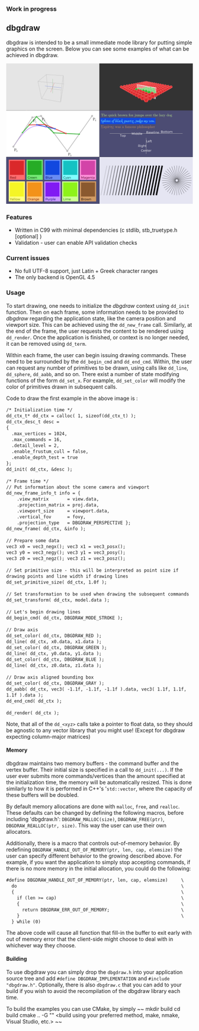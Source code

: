 ### Work in progress

## dbgdraw

dbgdraw is intended to be a small immediate mode library for putting simple graphics on the screen. Below you can see some examples of what can be achieved in dbgdraw.

![Overview](images/overview.png)

### Features

- Written in C99 with minimal dependencies (c stdlib, stb_truetype.h [optional] )
- Validation - user can enable API validation checks 

### Current issues

- No full UTF-8 support, just Latin + Greek character ranges
- The only backend is OpenGL 4.5

### Usage

To start drawing, one needs to initialize the *dbgdraw* context using `dd_init` function. Then on each frame, some information needs to be provided to *dbgdraw* regarding the application state, like the camera position and viewport size. This can be achieved using the `dd_new_frame` call. Similarly, at the end of the frame, the user requests the content to be rendered using `dd_render`. Once the application is finished, or context is no longer needed, it can be removed using `dd_term`.

Within each frame, the user can begin issuing drawing commands. These need to be surrounded by the `dd_begin_cmd` and `dd_end_cmd`. Within, the user can request any number of primitives to be drawn, using calls like `dd_line`, `dd_sphere`, `dd_aabb`, and so on. There exist a number of state modifying functions of the form `dd_set_x`. For example, `dd_set_color` will modify the color of primitives drawn in subsequent calls.

Code to draw the first example in the above image is :

~~~
/* Initialization time */
dd_ctx_t* dd_ctx = calloc( 1, sizeof(dd_ctx_t) );
dd_ctx_desc_t desc = 
{ 
  .max_vertices = 1024,
  .max_commands = 16,
  .detail_level = 2,
  .enable_frustum_cull = false,
  .enable_depth_test = true 
};
dd_init( dd_ctx, &desc );

/* Frame time */
// Put information about the scene camera and viewport
dd_new_frame_info_t info = { 
    .view_matrix       = view.data,
    .projection_matrix = proj.data,
    .viewport_size     = viewport.data,
    .vertical_fov      = fovy,
    .projection_type   = DBGDRAW_PERSPECTIVE };
dd_new_frame( dd_ctx, &info );

// Prepare some data
vec3 x0 = vec3_negx(); vec3 x1 = vec3_posx();
vec3 y0 = vec3_negy(); vec3 y1 = vec3_posy();
vec3 z0 = vec3_negz(); vec3 z1 = vec3_posz();

// Set primitive size - this will be interpreted as point size if drawing points and line width if drawing lines
dd_set_primitive_size( dd_ctx, 1.0f );

// Set transformation to be used when drawing the subsequent commands
dd_set_transform( dd_ctx, model.data );

// Let's begin drawing lines
dd_begin_cmd( dd_ctx, DBGDRAW_MODE_STROKE );

// Draw axis
dd_set_color( dd_ctx, DBGDRAW_RED );
dd_line( dd_ctx, x0.data, x1.data );
dd_set_color( dd_ctx, DBGDRAW_GREEN );
dd_line( dd_ctx, y0.data, y1.data );
dd_set_color( dd_ctx, DBGDRAW_BLUE );
dd_line( dd_ctx, z0.data, z1.data );

// Draw axis aligned bounding box
dd_set_color( dd_ctx, DBGDRAW_GRAY );
dd_aabb( dd_ctx, vec3( -1.1f, -1.1f, -1.1f ).data, vec3( 1.1f, 1.1f, 1.1f ).data );
dd_end_cmd( dd_ctx );
    
dd_render( dd_ctx );
~~~

Note, that all of the `dd_<xyz>` calls take a pointer to float data, so they should be agnostic to any vector library that you might use! (Except for dbgdraw expecting column-major matrices)

#### Memory
dbgdraw maintains two memory buffers - the command buffer and the vertex buffer. Their initial size is specified in a call to `dd_init(...)`. If the user ever submits more commands/vertices than the amount specified at the initialization time, the memory will be automatically resized. This is done similarly to how it is performed in C++'s '`std::vector`, where the capacity of these buffers will be doubled. 

By default memory allocations are done with `malloc`, `free`, and `realloc`. These defaults can be changed by defining the following macros, before including 'dbgdraw.h': `DBGDRAW_MALLOC(size)`, `DBGDRAW_FREE(ptr)`, `DBGDRAW_REALLOC(ptr, size)`. This way the user can use their own allocators.

Additionally, there is a macro that controls out-of-memory behavior. By redefining `DBGDRAW_HANDLE_OUT_OF_MEMORY(ptr, len, cap, elemsize)` the user can specify different behavior to the growing described above. For example, if you want the application to simply stop accepting commands, if there is no more memory in the initial allocation, you could do the following:
~~~
#define DBGDRAW_HANDLE_OUT_OF_MEMORY(ptr, len, cap, elemsize)     \
  do                                                              \
  {                                                               \
    if (len >= cap)                                               \
    {                                                             \
      return DBGDRAW_ERR_OUT_OF_MEMORY;                           \
    }                                                             \
  } while (0)
~~~
The above code will cause all function that fill-in the buffer to exit early with out of memory error that the client-side might choose to deal with in whichever way they choose.

#### Building

To use dbgdraw you can simply drop the `dbgdraw.h` into your application source tree and add `#define DBGDRAW_IMPLEMENTATION` and `#include "dbgdraw.h"`. Optionally, there is also `dbgdraw.c` that you can add to your build if you wish to avoid the recompilation of the dbgdraw library each time.

To build the examples you can use CMake, by simply
~~
mkdir build
cd build
cmake .. -G "<your favourite generator>"
<build using your preferred method, make, nmake, Visual Studio, etc.>
~~